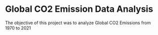 # Global CO2 Emission Data Analysis
The objective of this project was to analyze Global CO2 Emissions from 1970 to 2021
